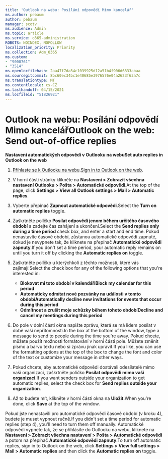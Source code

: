 ```yaml
---
title: 'Outlook na webu: Posílání odpovědí Mimo kancelář'
ms.author: pebaum
author: pebaum
manager: scotv
ms.audience: Admin
ms.topic: article
ms.service: o365-administration
ROBOTS: NOINDEX, NOFOLLOW
localization_priority: Priority
ms.collection: Adm_O365
ms.custom:
- "9000761"
- "3514"
ms.openlocfilehash: 2aa47f7da34c1039925d12a51b4f906d6333abaa
ms.sourcegitcommit: 8bc60ec34bc1e40685e3976576e04a2623f63a7c
ms.translationtype: MT
ms.contentlocale: cs-CZ
ms.lasthandoff: 04/15/2021
ms.locfileid: "51826921"
---
```

# <a name="outlook-on-the-web-send-out-of-office-replies"></a><span data-ttu-id="106dc-102">Outlook na webu: Posílání odpovědí Mimo kancelář</span><span class="sxs-lookup"><span data-stu-id="106dc-102">Outlook on the web: Send out-of-office replies</span></span>

<span data-ttu-id="106dc-103">**Nastavení automatických odpovědí v Outlooku na webu**</span><span class="sxs-lookup"><span data-stu-id="106dc-103">**Set auto replies in Outlook on the web**</span></span>

1. <span data-ttu-id="106dc-104">[Přihlaste se k Outlooku na webu](https://support.office.com/article/how-to-sign-in-to-outlook-on-the-web-763fab4d-0138-4814-b450-37fc286bcb79).</span><span class="sxs-lookup"><span data-stu-id="106dc-104">[Sign in to Outlook on the web](https://support.office.com/article/how-to-sign-in-to-outlook-on-the-web-763fab4d-0138-4814-b450-37fc286bcb79).</span></span>

2. <span data-ttu-id="106dc-105">V horní části stránky klikněte na **Nastavení > Zobrazit všechna nastavení Outlooku > Pošta > Automatické odpovědi**.</span><span class="sxs-lookup"><span data-stu-id="106dc-105">At the top of the page, click **Settings > View all Outlook settings > Mail > Automatic replies**.</span></span>

3. <span data-ttu-id="106dc-106">Vyberte přepínač **Zapnout automatické odpovědi**.</span><span class="sxs-lookup"><span data-stu-id="106dc-106">Select the **Turn on automatic replies** toggle.</span></span>

4. <span data-ttu-id="106dc-107">Zaškrtněte políčko **Posílat odpovědi jenom během určitého časového období** a zadejte čas zahájení a ukončení.</span><span class="sxs-lookup"><span data-stu-id="106dc-107">Select the **Send replies only during a time period** check box, and enter a start and end time.</span></span> <span data-ttu-id="106dc-108">Pokud nenastavíte časové období, zůstanou automatické odpovědi zapnuté, dokud je nevypnete tak, že kliknete na přepínač **Automatické odpovědi zapnuty**.</span><span class="sxs-lookup"><span data-stu-id="106dc-108">If you don't set a time period, your automatic reply remains on until you turn it off by clicking the **Automatic replies on** toggle.</span></span>

5. <span data-ttu-id="106dc-109">Zaškrtněte políčko u kterýchkoli z těchto možností, které vás zajímají:</span><span class="sxs-lookup"><span data-stu-id="106dc-109">Select the check box for any of the following options that you're interested in:</span></span>
    - <span data-ttu-id="106dc-110">**Blokovat mi toto období v kalendáři**</span><span class="sxs-lookup"><span data-stu-id="106dc-110">**Block my calendar for this period**</span></span>
    - <span data-ttu-id="106dc-111">**Automaticky odmítat nové pozvánky na události v tomto období**</span><span class="sxs-lookup"><span data-stu-id="106dc-111">**Automatically decline new invitations for events that occur during this period**</span></span>
    - <span data-ttu-id="106dc-112">**Odmítnout a zrušit moje schůzky během tohoto období**</span><span class="sxs-lookup"><span data-stu-id="106dc-112">**Decline and cancel my meetings during this period**</span></span>

6. <span data-ttu-id="106dc-113">Do pole v dolní části okna napište zprávu, která se má lidem posílat v době vaší nepřítomnosti.</span><span class="sxs-lookup"><span data-stu-id="106dc-113">In the box at the bottom of the window, type a message to send to people during the time you're away.</span></span> <span data-ttu-id="106dc-114">Pokud chcete, můžete použít možnosti formátování v horní části pole. Můžete změnit písmo a barvu textu nebo si zprávu jinak upravit.</span><span class="sxs-lookup"><span data-stu-id="106dc-114">If you like, you can use the formatting options at the top of the box to change the font and color of the text or customize your message in other ways.</span></span>

7. <span data-ttu-id="106dc-115">Pokud chcete, aby automatické odpovědi dostávali odesílatelé mimo vaši organizaci, zaškrtněte políčko **Posílat odpovědi mimo vaši organizaci**.</span><span class="sxs-lookup"><span data-stu-id="106dc-115">If you want senders outside your organization to get automatic replies, select the check box for **Send replies outside your organization**.</span></span>

8. <span data-ttu-id="106dc-116">Až to budete mít, klikněte v horní části okna na **Uložit**.</span><span class="sxs-lookup"><span data-stu-id="106dc-116">When you're done, click **Save** at the top of the window.</span></span>

<span data-ttu-id="106dc-117">Pokud jste nenastavili pro automatické odpovědi časové období (v kroku 4), budete je muset vypnout ručně.</span><span class="sxs-lookup"><span data-stu-id="106dc-117">If you didn't set a time period for automatic replies (step 4), you'll need to turn them off manually.</span></span> <span data-ttu-id="106dc-118">Automatické odpovědi vypnete tak, že se přihlásíte do Outlooku na webu, kliknete na **Nastavení > Zobrazit všechna nastavení > Pošta > Automatické odpovědi** a potom na přepínač **Automatické odpovědi zapnuty**.</span><span class="sxs-lookup"><span data-stu-id="106dc-118">To turn off automatic replies, sign in to Outlook on the web, click **Settings > View full settings > Mail > Automatic replies** and then click the **Automatic replies on** toggle.</span></span>

